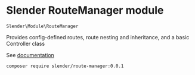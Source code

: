 Slender RouteManager module
===========================
`Slender\Module\RouteManager`


Provides config-defined routes, route nesting and
inheritance, and a basic Controller class

See [documentation](http://alanpich.github.io/slender)


`composer require slender/route-manager:0.0.1`


